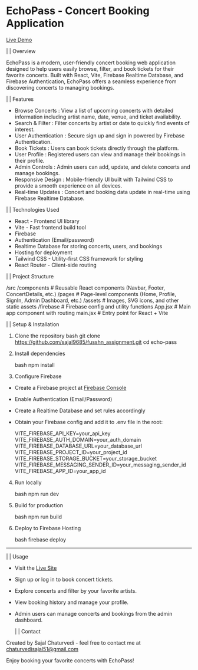 # EchoPass - Concert Booking Application

[Live Demo](https://bookingapp-f6150.web.app/)

  | | Overview

EchoPass is a modern, user-friendly concert booking web application designed to help users easily browse, filter, and book tickets for their favorite concerts. Built with React, Vite, Firebase Realtime Database, and Firebase Authentication, EchoPass offers a seamless experience from discovering concerts to managing bookings.

  | | Features

-  Browse Concerts : View a list of upcoming concerts with detailed information including artist name, date, venue, and ticket availability.
-  Search & Filter : Filter concerts by artist or date to quickly find events of interest.
-  User Authentication : Secure sign up and sign in powered by Firebase Authentication.
-  Book Tickets : Users can book tickets directly through the platform.
-  User Profile : Registered users can view and manage their bookings in their profile.
-  Admin Controls : Admin users can add, update, and delete concerts and manage bookings.
-  Responsive Design : Mobile-friendly UI built with Tailwind CSS to provide a smooth experience on all devices.
-  Real-time Updates : Concert and booking data update in real-time using Firebase Realtime Database.

  | | Technologies Used

-  React  - Frontend UI library
-  Vite  - Fast frontend build tool
-  Firebase  
  - Authentication (Email/password)
  - Realtime Database for storing concerts, users, and bookings
  - Hosting for deployment
-  Tailwind CSS  - Utility-first CSS framework for styling
-  React Router  - Client-side routing

  | | Project Structure

/src
/components      # Reusable React components (Navbar, Footer, ConcertDetails, etc.)
/pages           # Page-level components (Home, Profile, SignIn, Admin Dashboard, etc.)
/assets          # Images, SVG icons, and other static assets
/firebase        # Firebase config and utility functions
App.jsx          # Main app component with routing
main.jsx         # Entry point for React + Vite

  | | Setup & Installation

1.  Clone the repository 
     bash
   git clone https://github.com/sajal9685/fusshn_assignment.git
   cd echo-pass
    

2.  Install dependencies 

     bash
   npm install
     

3.  Configure Firebase 

   * Create a Firebase project at [Firebase Console](https://console.firebase.google.com/)
   * Enable Authentication (Email/Password)
   * Create a Realtime Database and set rules accordingly
   * Obtain your Firebase config and add it to   .env   file in the root:

       
     VITE_FIREBASE_API_KEY=your_api_key
     VITE_FIREBASE_AUTH_DOMAIN=your_auth_domain
     VITE_FIREBASE_DATABASE_URL=your_database_url
     VITE_FIREBASE_PROJECT_ID=your_project_id
     VITE_FIREBASE_STORAGE_BUCKET=your_storage_bucket
     VITE_FIREBASE_MESSAGING_SENDER_ID=your_messaging_sender_id
     VITE_FIREBASE_APP_ID=your_app_id
       

4.  Run locally 

     bash
   npm run dev
     

5.  Build for production 

     bash
   npm run build
     

6.  Deploy to Firebase Hosting 

     bash
   firebase deploy
     

---

  | | Usage

* Visit the [Live Site](https://bookingapp-f6150.web.app/)
* Sign up or log in to book concert tickets.
* Explore concerts and filter by your favorite artists.
* View booking history and manage your profile.
* Admin users can manage concerts and bookings from the admin dashboard.


  | | Contact

Created by Sajal Chaturvedi - feel free to contact me at [chaturvedisajal51@gmail.com](mailto:chaturvedisajal51@gmail.com)


Enjoy booking your favorite concerts with EchoPass!

